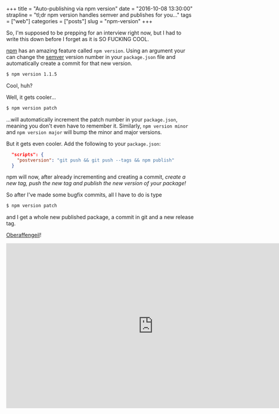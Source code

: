 +++
title = "Auto-publishing via npm version"
date = "2016-10-08 13:30:00"
strapline = "tl;dr npm version handles semver and publishes for you..."
tags = ["web"]
categories = ["posts"]
slug = "npm-version"
+++

So, I'm supposed to be prepping for an interview right now, but I had to write this down before I forget as it is SO FUCKING COOL.

[npm](https://npmjs.org) has an amazing feature called `npm version`. Using an argument your can change the [semver](http://semver.org/) version number in your `package.json` file and automatically create a commit for that new version.

```bash
$ npm version 1.1.5
```

Cool, huh?

Well, it gets cooler...

```bash
$ npm version patch
```

...will automatically increment the patch number in your `package.json`, meaning you don't even have to remember it. Similarly, `npm version minor` and `npm version major` will bump the minor and major versions.

But it gets even cooler. Add the following to your `package.json`:

```json
  "scripts": {
    "postversion": "git push && git push --tags && npm publish"
  }
```

npm will now, after already incrementing and creating a commit, _create a new tag, push the new tag and publish the new version of your package!_

So after I've made some bugfix commits, all I have to do is type

```bash
$ npm version patch
```

and I get a whole new published package, a commit in git and a new release tag.

[Oberaffengeil](https://www.youtube.com/watch?v=AX0X-s2wuaU)!

<div class="o-fixed-ratio">
  <iframe class="o-fixed-ratio__inner" allowfullscreen="0" scrolling="no" width="788" height="443" frameborder="0" src="https://www.youtube.com/embed/AX0X-s2wuaU?autoplay=0"></iframe>
</div>
